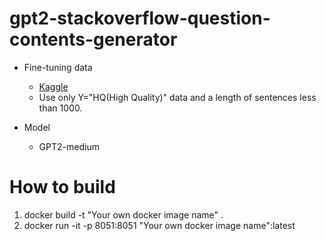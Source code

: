 # gpt2-stackoverflow-question-contents-generator

* Fine-tuning data
  * <a href="https://www.kaggle.com/imoore/60k-stack-overflow-questions-with-quality-rate">Kaggle</a> 
  * Use only Y="HQ(High Quality)" data and a length of sentences less than 1000.

* Model
  * GPT2-medium


# How to build
1. docker build -t "Your own docker image name" .
2. docker run -it -p 8051:8051 "Your own docker image name":latest
